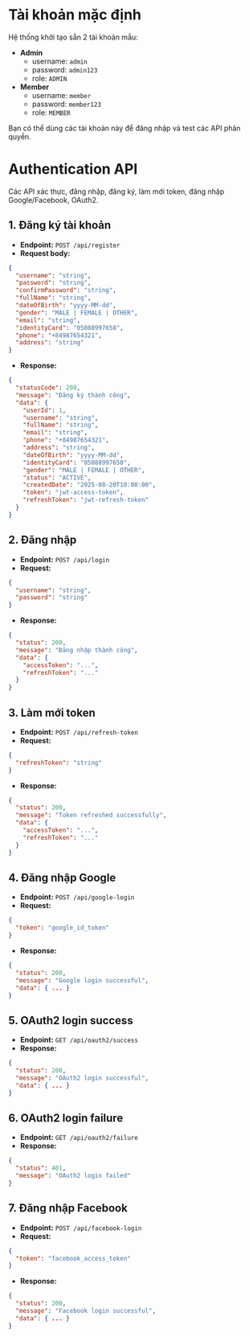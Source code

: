 # Tài khoản mặc định

Hệ thống khởi tạo sẵn 2 tài khoản mẫu:

- **Admin**
  - username: `admin`
  - password: `admin123`
  - role: `ADMIN`
- **Member**
  - username: `member`
  - password: `member123`
  - role: `MEMBER`

Bạn có thể dùng các tài khoản này để đăng nhập và test các API phân quyền.

# Authentication API

Các API xác thực, đăng nhập, đăng ký, làm mới token, đăng nhập Google/Facebook, OAuth2.

## 1. Đăng ký tài khoản
- **Endpoint:** `POST /api/register`
- **Request body:**
```json
{
  "username": "string",
  "password": "string",
  "confirmPassword": "string",
  "fullName": "string",
  "dateOfBirth": "yyyy-MM-dd",
  "gender": "MALE | FEMALE | OTHER",
  "email": "string",
  "identityCard": "05088997658",
  "phone": "+84987654321",
  "address": "string"
}
```
- **Response:**
```json
{
  "statusCode": 200,
  "message": "Đăng ký thành công",
  "data": {
    "userId": 1,
    "username": "string",
    "fullName": "string",
    "email": "string",
    "phone": "+84987654321",
    "address": "string",
    "dateOfBirth": "yyyy-MM-dd",
    "identityCard": "05088997658",
    "gender": "MALE | FEMALE | OTHER",
    "status": "ACTIVE",
    "createdDate": "2025-08-20T10:00:00",
    "token": "jwt-access-token",
    "refreshToken": "jwt-refresh-token"
  }
}
```

## 2. Đăng nhập
- **Endpoint:** `POST /api/login`
- **Request:**
```json
{
  "username": "string",
  "password": "string"
}
```
- **Response:**
```json
{
  "status": 200,
  "message": "Đăng nhập thành công",
  "data": {
    "accessToken": "...",
    "refreshToken": "..."
  }
}
```

## 3. Làm mới token
- **Endpoint:** `POST /api/refresh-token`
- **Request:**
```json
{
  "refreshToken": "string"
}
```
- **Response:**
```json
{
  "status": 200,
  "message": "Token refreshed successfully",
  "data": {
    "accessToken": "...",
    "refreshToken": "..."
  }
}
```

## 4. Đăng nhập Google
- **Endpoint:** `POST /api/google-login`
- **Request:**
```json
{
  "token": "google_id_token"
}
```
- **Response:**
```json
{
  "status": 200,
  "message": "Google login successful",
  "data": { ... }
}
```

## 5. OAuth2 login success
- **Endpoint:** `GET /api/oauth2/success`
- **Response:**
```json
{
  "status": 200,
  "message": "OAuth2 login successful",
  "data": { ... }
}
```

## 6. OAuth2 login failure
- **Endpoint:** `GET /api/oauth2/failure`
- **Response:**
```json
{
  "status": 401,
  "message": "OAuth2 login failed"
}
```

## 7. Đăng nhập Facebook
- **Endpoint:** `POST /api/facebook-login`
- **Request:**
```json
{
  "token": "facebook_access_token"
}
```
- **Response:**
```json
{
  "status": 200,
  "message": "Facebook login successful",
  "data": { ... }
}
```

